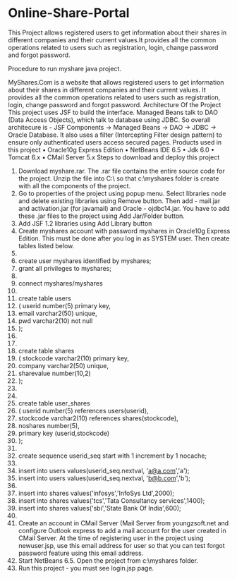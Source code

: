 # Online-Share-Portal
This Project allows registered users to get information about their shares in different companies and their current values.It provides all the common operations related to users such as registration, login, change password and forgot password.




Procedure to run myshare java project.

MyShares.Com is a website that allows registered users to get information about their shares in different companies and their current values. 
It provides all the common operations related to users such as registration, login, change password and forgot password. 
Architecture Of the Project
This project uses JSF to build the interface. Managed Beans talk to DAO (Data Access Objects), which talk to database using JDBC. 
So overall architecure is - JSF Components -> Managed Beans -> DAO -> JDBC -> Oracle Database. 
It also uses a filter (Intercepting Filter design pattern) to ensure only authenticated users access secured pages. 
Products used in this project
•	Oracle10g Express Edition
•	NetBeans IDE 6.5
•	Jdk 6.0
•	Tomcat 6.x
•	CMail Server  5.x
Steps to download and deploy this project
1.	Download myshare.rar. The .rar file contains the entire source code for the project. Unzip the file into C:\ so that c:\myshares folder is create with all the components of the project. 
2.	Go to properties of the project using popup menu. Select libraries node and delete existing libraries using  Remove button. Then add - mail.jar and activation.jar (for javamail) and Oracle - ojdbc14.jar. You have to add these .jar files to the project using Add Jar/Folder button. 
3.	Add JSF 1.2 libraries using Add Library button
4.	Create myshares account with password myshares in Oracle10g Express Edition. This must be done after you log in as SYSTEM user. Then create tables listed below. 
5.	
6.	create user myshares identified by myshares;
7.	grant all privileges to myshares;
8.	
9.	connect myshares/myshares
10.	
11.	create table users
12.	( userid  number(5) primary key,
13.	  email  varchar2(50)  unique,
14.	  pwd   varchar2(10) not null
15.	);
16.	
17.	
18.	create table shares
19.	( stockcode  varchar2(10) primary key,
20.	  company      varchar2(50) unique,
21.	  sharevalue   number(10,2)
22.	);
23.	
24.	
25.	create table user_shares
26.	(  userid      number(5) references users(userid),
27.	   stockcode varchar2(10) references shares(stockcode),
28.	   noshares  number(5),
29.	   primary key (userid,stockcode)
30.	);
31.	
32.	create sequence userid_seq start with 1 increment by 1 nocache;
33.	
34.	insert into users values(userid_seq.nextval, 'a@a.com','a');
35.	insert into users values(userid_seq.nextval, 'b@b.com','b');
36.	
37.	insert into shares values('infosys','InfoSys Ltd',2000);
38.	insert into shares values('tcs','Tata Consultancy services',1400);
39.	insert into shares values('sbi','State Bank Of India',600);
40.	  
41.	Create an account in CMail Server (Mail Server from youngzsoft.net and configure Outlook express to add a mail account for the user created in CMail Server. At the time of registering user in the project using newuser.jsp, use this email address for user so that you can test forgot password feature using this email address.
42.	Start NetBeans 6.5. Open the project from c:\myshares folder. 
43.	Run this project - you must see login.jsp page. 

